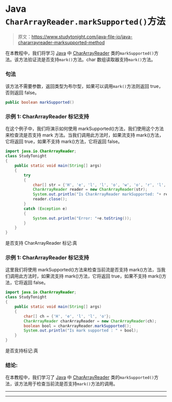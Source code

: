 # Java `CharArrayReader.markSupported()`方法

> 原文：<https://www.studytonight.com/java-file-io/java-chararrayreader-marksupported-method>

在本教程中，我们将学习 [Java](https://www.studytonight.com/java/) 中 [CharArrayReader](https://www.studytonight.com/java-file-io/java-chararrayreader-class) 类的`markSupported()`方法。该方法验证流是否支持`mark()`方法。char 数组读取器支持`mark()`方法。

### 句法

该方法不需要参数，返回类型为布尔型，如果可以调用`mark()`方法则返回 true，否则返回 false。

```java
public boolean markSupported()
```

### 示例 1: CharArrayReader 标记支持

在这个例子中，我们将演示如何使用 markSupported()方法，我们使用这个方法来检查流是否支持 mark 方法。当我们调用此方法时，如果流支持 mark()方法，它将返回 true，如果不支持 mark()方法，它将返回 false。

```java
import java.io.CharArrayReader;
class StudyTonight
{
	public static void main(String[] args)  
	{ 
		try 
		{ 
			char[] str = {'H', 'e', 'l', 'l', 'o', 'w', 'o', 'r', 'l', 'd'}; 	  
			CharArrayReader reader = new CharArrayReader(str); 	  
			System.out.println("Is CharArrayReader markSupported: "+ reader.markSupported()); 	  
			reader.close(); 
		} 
		catch (Exception e) 
		{ 
			System.out.println("Error: "+e.toString()); 
		} 
	} 
} 
```

是否支持 CharArrayReader 标记:真

### 示例 1: CharArrayReader 标记支持

这里我们将使用 markSupported()方法来检查当前流是否支持 mark()方法，当我们调用此方法时，如果流支持 mark()方法，它将返回 true，如果不支持 mark()方法，它将返回 false。

```java
import java.io.CharArrayReader;
class StudyTonight
{
	public static void main(String[] args)  
	{ 
		char[] ch = {'H', 'e', 'l', 'l', 'o'};  
		CharArrayReader charArrayReader = new CharArrayReader(ch);  
		boolean bool = charArrayReader.markSupported();  
		System.out.println("Is mark supported : " + bool);  
	} 
}
```

是否支持标记:真

### 结论:

在本教程中，我们学习了 [Java](https://www.studytonight.com/java/) 中 [CharArrayReader](https://www.studytonight.com/java-file-io/java-chararrayreader-class) 类的`markSupported()`方法，该方法用于检查当前流是否支持`mark()`方法的调用。

* * *

* * *